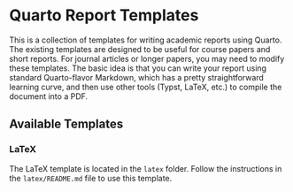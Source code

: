 # Quarto Report Templates

This is a collection of templates for writing academic reports using Quarto. The existing templates are designed to be useful for course papers and short reports. For journal articles or longer papers, you may need to modify these templates. The basic idea is that you can write your report using standard Quarto-flavor Markdown, which has a pretty straightforward learning curve, and then use other tools (Typst, LaTeX, etc.) to compile the document into a PDF.

## Available Templates

### LaTeX

The LaTeX template is located in the `latex` folder. Follow the instructions in the `latex/README.md` file to use this template.
